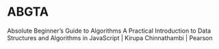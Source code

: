 # ABGTA
Absolute Beginner’s Guide to Algorithms A Practical Introduction to Data Structures and Algorithms in JavaScript | Kirupa Chinnathambi | Pearson

